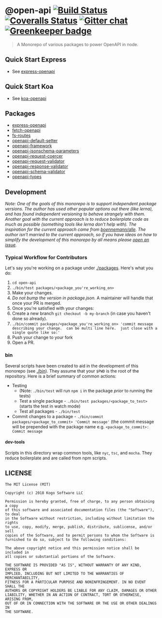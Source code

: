 # @open-api [![Build Status][travis-image]][travis-url] [![Coveralls Status][coveralls-image]][coveralls-url] [![Gitter chat][gitter-image]][gitter-url] [![Greenkeeper badge](https://badges.greenkeeper.io/kogosoftwarellc/open-api.svg)](https://greenkeeper.io/)
> A Monorepo of various packages to power OpenAPI in node.

## Quick Start Express

* See [express-openapi](https://github.com/kogosoftwarellc/open-api/tree/master/packages/express-openapi)

## Quick Start Koa
* See [koa-openapi](https://github.com/kogosoftwarellc/open-api/tree/master/packages/koa-openapi)

## Packages
* [express-openapi](https://github.com/kogosoftwarellc/open-api/tree/master/packages/express-openapi)
* [fetch-openapi](https://github.com/kogosoftwarellc/open-api/tree/master/packages/fetch-openapi)
* [fs-routes](https://github.com/kogosoftwarellc/open-api/tree/master/packages/fs-routes)
* [openapi-default-setter](https://github.com/kogosoftwarellc/open-api/tree/master/packages/openapi-default-setter)
* [openapi-framework](https://github.com/kogosoftwarellc/open-api/tree/master/packages/openapi-framework)
* [openapi-jsonschema-parameters](https://github.com/kogosoftwarellc/open-api/tree/master/packages/openapi-jsonschema-parameters)
* [openapi-request-coercer](https://github.com/kogosoftwarellc/open-api/tree/master/packages/openapi-request-coercer)
* [openapi-request-validator](https://github.com/kogosoftwarellc/open-api/tree/master/packages/openapi-request-validator)
* [openapi-response-validator](https://github.com/kogosoftwarellc/open-api/tree/master/packages/openapi-response-validator)
* [openapi-schema-validator](https://github.com/kogosoftwarellc/open-api/tree/master/packages/openapi-schema-validator)
* [openapi-types](https://github.com/kogosoftwarellc/open-api/tree/master/packages/openapi-types)

## Development

_Note:  One of the goals of this monorepo is to support independent package versions.  The author has used other popular options out there (like lerna), and has found independent versioning to behave strangely with them.  Another goal with the current approach is to reduce boilerplate code as much as possible (something tools like lerna don't help with).  The inspiration for the current approach came from [boennemann/alle](https://github.com/boennemann/alle).  The author isn't
married to the current approach, so if you have ideas on how to simplify the development of this monorepo by all means please [open an issue](https://github.com/kogosoftwarellc/open-api/issues/new)._

### Typical Workflow for Contributors

Let's say you're working on a package under [./packages](https://github.com/kogosoftwarellc/open-api/tree/master/packages).  Here's what you do:

1. `cd open-api`
1. `./bin/test packages/<package_you're_working_on>`
1. Make your changes.
  1. _Do not bump the version in package.json._  A maintainer will handle that once your PR is merged.
1. Once you're satisfied with your changes:
  1. Create a new branch `git checkout -b my-branch` (in case you haven't done so already).
  1. `./bin/commit packages/<package_you're_working_on> 'commit message describing your change.  can be multi line here.  just close with a single quote like so:'`
  1. Push your change to your fork
  1. Open a PR.

### bin

Several scripts have been created to aid in the development of this monorepo (see [./bin](./bin)).  They assume that your `$PWD` is the root of the repository.  Here is a brief summary of common actions:

* Testing
  * (Note: `./bin/test` will run `npm i` in the package _prior_ to running the tests)
  * Test a single package - `./bin/test packages/<package_to_test>` (starts the test in watch mode)
  * Test all packages - `./bin/test`
* Commit changes to a package - `./bin/commit packages/<package_to_commit> 'Commit message'` (the commit message will be prepended with the package name e.g. `<package_to_commit>: Commit message`

#### dev-tools
Scripts in this directory wrap common tools, like `nyc`, `tsc`, and `mocha`.  They reduce boilerplate and are called from npm scripts.

## LICENSE

```
The MIT License (MIT)

Copyright (c) 2018 Kogo Software LLC

Permission is hereby granted, free of charge, to any person obtaining a copy
of this software and associated documentation files (the "Software"), to deal
in the Software without restriction, including without limitation the rights
to use, copy, modify, merge, publish, distribute, sublicense, and/or sell
copies of the Software, and to permit persons to whom the Software is
furnished to do so, subject to the following conditions:

The above copyright notice and this permission notice shall be included in
all copies or substantial portions of the Software.

THE SOFTWARE IS PROVIDED "AS IS", WITHOUT WARRANTY OF ANY KIND, EXPRESS OR
IMPLIED, INCLUDING BUT NOT LIMITED TO THE WARRANTIES OF MERCHANTABILITY,
FITNESS FOR A PARTICULAR PURPOSE AND NONINFRINGEMENT. IN NO EVENT SHALL THE
AUTHORS OR COPYRIGHT HOLDERS BE LIABLE FOR ANY CLAIM, DAMAGES OR OTHER
LIABILITY, WHETHER IN AN ACTION OF CONTRACT, TORT OR OTHERWISE, ARISING FROM,
OUT OF OR IN CONNECTION WITH THE SOFTWARE OR THE USE OR OTHER DEALINGS IN
THE SOFTWARE.
```

[travis-url]: https://travis-ci.org/kogosoftwarellc/open-api
[travis-image]: https://api.travis-ci.org/kogosoftwarellc/open-api.svg?branch=master

[coveralls-url]: https://coveralls.io/r/kogosoftwarellc/open-api
[coveralls-image]: https://coveralls.io/repos/github/kogosoftwarellc/open-api/badge.svg?branch=master

[gitter-url]: https://gitter.im/kogosoftwarellc/open-api
[gitter-image]: https://badges.gitter.im/kogosoftwarellc/open-api.png
